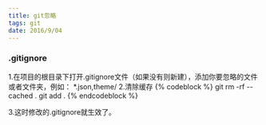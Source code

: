 ```yaml
---
title: git忽略
tags: git
date: 2016/9/04 
---
```

### .gitignore
 1.在项目的根目录下打开.gitignore文件（如果没有则新建），添加你要忽略的文件或者文件夹，例如： *.json,theme/
 2.清除缓存
{% codeblock  %}
	git rm -rf --cached .
	git add .
{% endcodeblock %}

3.这时修改的.gitignore就生效了。